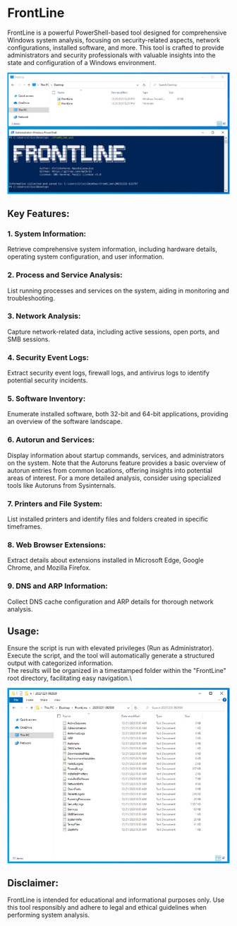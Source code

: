 # FrontLine

FrontLine is a powerful PowerShell-based tool designed for comprehensive Windows system analysis, focusing on security-related aspects, network configurations, installed software, and more. This tool is crafted to provide administrators and security professionals with valuable insights into the state and configuration of a Windows environment.

![Image Description](./images/FrontLine1.PNG)


## Key Features:

### 1. System Information:
Retrieve comprehensive system information, including hardware details, operating system configuration, and user information.

### 2. Process and Service Analysis:
List running processes and services on the system, aiding in monitoring and troubleshooting.

### 3. Network Analysis:
Capture network-related data, including active sessions, open ports, and SMB sessions.

### 4. Security Event Logs:
Extract security event logs, firewall logs, and antivirus logs to identify potential security incidents.

### 5. Software Inventory:
Enumerate installed software, both 32-bit and 64-bit applications, providing an overview of the software landscape.

### 6. Autorun and Services:
Display information about startup commands, services, and administrators on the system. Note that the Autoruns feature provides a basic overview of autorun entries from common locations, offering insights into potential areas of interest. For a more detailed analysis, consider using specialized tools like Autoruns from Sysinternals.

### 7. Printers and File System:
List installed printers and identify files and folders created in specific timeframes.

### 8. Web Browser Extensions:
Extract details about extensions installed in Microsoft Edge, Google Chrome, and Mozilla Firefox.

### 9. DNS and ARP Information:
Collect DNS cache configuration and ARP details for thorough network analysis.

## Usage:
Ensure the script is run with elevated privileges (Run as Administrator).\
Execute the script, and the tool will automatically generate a structured output with categorized information.\
The results will be organized in a timestamped folder within the "FrontLine" root directory, facilitating easy navigation.\

![Image Description](./images/FrontLine_2.PNG)

## Disclaimer:
FrontLine is intended for educational and informational purposes only. Use this tool responsibly and adhere to legal and ethical guidelines when performing system analysis.
